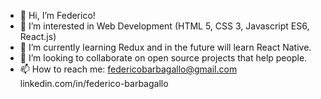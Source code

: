 - 👋 Hi, I’m Federico!
- 👀 I’m interested in Web Development (HTML 5, CSS 3, Javascript ES6, React.js)
- 🌱 I’m currently learning Redux and in the future will learn React Native.
- 💞️ I’m looking to collaborate on open source projects that help people.
- 📫 How to reach me: federicobarbagallo@gmail.com     linkedin.com/in/federico-barbagallo

<!---
federicobr-86/federicobr-86 is a ✨ special ✨ repository because its `README.md` (this file) appears on your GitHub profile.
You can click the Preview link to take a look at your changes.
--->
